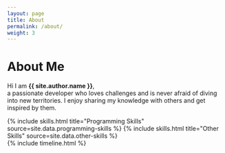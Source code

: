 ```yaml
---
layout: page
title: About
permalink: /about/
weight: 3
---
```


# **About Me**

Hi I am **{{ site.author.name }}**,<br>
a passionate developer who loves challenges and is never afraid of diving into new territories. I enjoy sharing my knowledge with others and get inspired by them.

<div class="row">
{% include skills.html title="Programming Skills" source=site.data.programming-skills %}
{% include skills.html title="Other Skills" source=site.data.other-skills %}
</div>

<div class="row">
{% include timeline.html %}
</div>